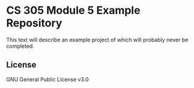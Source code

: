 # CS 305 Module 5 Example Repository

This text will describe an example project of which will probably never be completed.

## License
GNU General Public License v3.0
